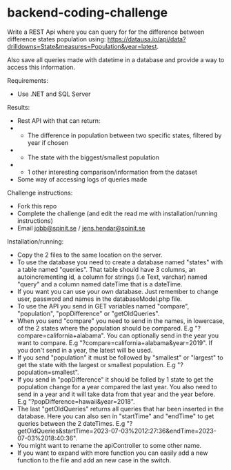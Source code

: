 # backend-coding-challenge

Write a REST Api where you can query for for the difference between difference states population using: https://datausa.io/api/data?drilldowns=State&measures=Population&year=latest.

Also save all queries made with datetime in a database and provide a way to access this information.

Requirements:
- Use .NET and SQL Server



Results:
- Rest API with that can return:
- - The difference in population between two specific states, filtered by year if chosen
- - The state with the biggest/smallest population
- - 1 other interesting comparison/information from the dataset 
- Some way of accessing logs of queries made


Challenge instructions:
- Fork this repo
- Complete the challenge (and edit the read me with installation/running instructions)
- Email jobb@spinit.se / jens.hendar@spinit.se


Installation/running:

- Copy the 2 files to the same location on the server.
- To use the database you need to create a database named "states" with a table named "queries". That table should have 3 columns, an autoincrementing id, a column for strings (i.e Text, varchar) named "query" and a column named dateTime that is a dateTime.
- If you want you can use your own database. Just remember to change user, password and names in the databaseModel.php file.
- To use the API you send in GET variables named "compare", "population", "popDifference" or "getOldQueries".
- When you send "compare" you need to send in the names, in lowercase, of the 2 states where the population should be compared. E.g "?compare=california+alabama". You can optionally send in the year you want to compare. E.g "?compare=california+alabama&year=2019". If you don't send in a year, the latest will be used.
- If you send "population" it must be followed by "smallest" or "largest" to get the state with the largest or smallest population. E.g "?population=smallest".
- If you send in "popDifference" it should be folled by 1 state to get the population change for a year compared the last year. You also need to send in a year and it will take data from that year and the year before. E.g "?popDifference=hawaii&year=2018".
- The last "getOldQueries" returns all queries that har been inserted in the database. Here you can also sen in "startTime" and "endTime" to get queries between the 2 dateTimes. E.g "?getOldQueries&startTime=2023-07-03%2012:27:36&endTime=2023-07-03%2018:40:36".
- You might want to rename the apiController to some other name.
- If you want to expand with more function you can easily add a new function to the file and add an new case in the switch.